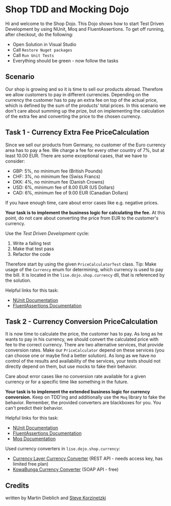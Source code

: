 # Shop TDD and Mocking Dojo
Hi and welcome to the Shop Dojo. This Dojo shows how to start Test Driven Development by using NUnit, Moq and FluentAssertions. To get off running, after checkout, do the following:

* Open Solution in Visual Studio
* Call `Restore Nuget packages`
* Call `Run Unit Tests`
* Everything should be green - now follow the tasks 

## Scenario
Our shop is growing and so it is time to sell our products abroad. Therefore we allow customers to pay in different currencies. Depending on the currency the customer has to pay an extra fee on top of the actual price, which is defined by the sum of the products' total prices. In this scenario we don't care about summing up the prize, but on implementing the calculation of the extra fee and converting the price to the chosen currency.

## Task 1 - Currency Extra Fee PriceCalculation
Since we sell our products from Germany, no customer of the Euro currency area has to pay a fee. 
We charge a fee for every other country of 7%, but at least 10.00 EUR. There are some exceptional cases, that we have to consider:

* GBP: 5%, no minimum fee (British Pounds)
* CHF: 3%, no minimum fee (Swiss Francs)
* DKK: 4%, no minimum fee (Danish Crowns)
* USD: 6%, minimum fee of 8.00 EUR (US Dollars)
* CAD: 6%, minimum fee of 9.00 EUR (Canadian Dollars)

If you have enough time, care about error cases like e.g. negative prices.

**Your task is to implement the business logic for calculating the fee.** At this point, do not care about converting the price from EUR to the customer's currency.

Use the *Test Driven Development* cycle:

1. Write a failing test
2. Make that test pass
3. Refactor the code

Therefore start by using the given `PriceCalculatorTest` class. Tip: Make usage of the `Currency` enum for determining, which currency is used to pay the bill. It is located in the `lise.dojo.shop.currency` dll, that is referenced by the solution.

Helpful links for this task:

* [NUnit Documentation](https://github.com/nunit/docs/wiki/NUnit-Documentation)
* [FluentAssertions Documentation](https://github.com/dennisdoomen/fluentassertions/wiki)

## Task 2 - Currency Conversion PriceCalculation
It is now time to calculate the price, the customer has to pay. As long as he wants to pay in his currency, we should convert the calculated price with fee to the correct currency. There are two alternative services, that provide conversion rates. Make our `PriceCalculator` depend on these services (you can choose one or maybe find a better solution). As long as we have no control of the results and availability of the services, your tests should not directly depend on them, but use mocks to fake their behavior.

Care about error cases like no conversion rate available for a given currency or for a specific time like something in the future.

**Your task is to implement the extended business logic for currency conversion.** Keep on TDD'ing and additionally use the `Moq` library to fake the behavior. Remember, the provided converters are blackboxes for you. You can't predict their behavior.

Helpful links for this task:

* [NUnit Documentation](https://github.com/nunit/docs/wiki/NUnit-Documentation)
* [FluentAssertions Documentation](https://github.com/dennisdoomen/fluentassertions/wiki)
* [Moq Documentation](https://github.com/Moq/moq4/wiki/Quickstart)

Used currency converters in `lise.dojo.shop.currency`:

* [Currency Layer Currency Converter](https://currencylayer.com/) (REST API - needs access key, has limited free plan)
* [KowaBunga Currency Converter](http://currencyconverter.kowabunga.net/converter.asmx) (SOAP API - free)

## Credits
written by Martin Dieblich and [Steve Korzinetzki](https://twitter.com/skorzinetzki)
